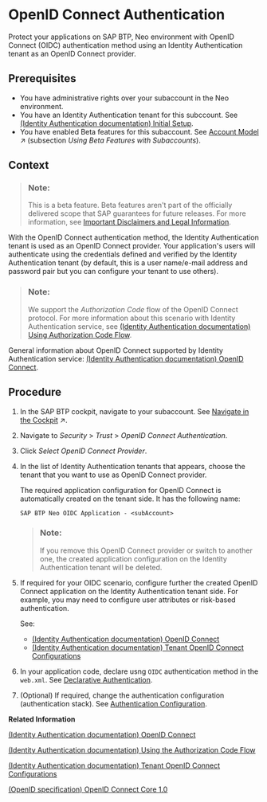 <!-- loio084c6fbf9c984a0292183b41120e7cb4 -->

# OpenID Connect Authentication

Protect your applications on SAP BTP, Neo environment with OpenID Connect \(OIDC\) authentication method using an Identity Authentication tenant as an OpenID Connect provider.



<a name="loio084c6fbf9c984a0292183b41120e7cb4__prereq_cb1_fr2_jzb"/>

## Prerequisites

-   You have administrative rights over your subaccount in the Neo environment.
-   You have an Identity Authentication tenant for this subccount. See [\(Identity Authentication documentation\) Initial Setup](https://help.sap.com/docs/identity-authentication/identity-authentication/initial-setup?version=Cloud).
-   You have enabled Beta features for this subaccount. See [Account Model](https://help.sap.com/viewer/65de2977205c403bbc107264b8eccf4b/Cloud/en-US/8ed4a705efa0431b910056c0acdbf377.html#loio8ed4a705efa0431b910056c0acdbf377 "Learn more about the different types of accounts on SAP BTP and how they relate to each other.") :arrow_upper_right: \(subsection *Using Beta Features with Subaccounts*\).



## Context

> ### Note:  
> This is a beta feature. Beta features aren't part of the officially delivered scope that SAP guarantees for future releases. For more information, see [Important Disclaimers and Legal Information](https://help.sap.com/viewer/disclaimer).

With the OpenID Connect authentication method, the Identity Authentication tenant is used as an OpenID Connect provider. Your application's users will authenticate using the credentials defined and verified by the Identity Authentication tenant \(by default, this is a user name/e-mail address and password pair but you can configure your tenant to use others\).

> ### Note:  
> We support the *Authorization Code* flow of the OpenID Connect protocol. For more information about this scenario with Identity Authentication service, see [\(Identity Authentication documentation\) Using Authorization Code Flow](https://help.sap.com/docs/identity-authentication/identity-authentication/using-authorization-code-flow?version=Cloud).

General information about OpenID Connect supported by Identity Authentication service: [\(Identity Authentication documentation\) OpenID Connect](https://help.sap.com/docs/identity-authentication/identity-authentication/openid-connect?version=Cloud).



## Procedure

1.  In the SAP BTP cockpit, navigate to your subaccount. See [Navigate in the Cockpit](https://help.sap.com/viewer/65de2977205c403bbc107264b8eccf4b/Cloud/en-US/0874895f1f78459f9517da55a11ffebd.html "Learn how to navigate to your global accounts and subaccounts in the SAP BTP cockpit.") :arrow_upper_right:.

2.  Navigate to *Security* \> *Trust* \> *OpenID Connect Authentication*.

3.  Click *Select OpenID Connect Provider*.

4.  In the list of Identity Authentication tenants that appears, choose the tenant that you want to use as OpenID Connect provider.

    The required application configuration for OpenID Connect is automatically created on the tenant side. It has the following name:

    `SAP BTP Neo OIDC Application - <subAccount>`

    > ### Note:  
    > If you remove this OpenID Connect provider or switch to another one, the created application configuration on the Identity Authentication tenant will be deleted.

5.  If required for your OIDC scenario, configure further the created OpenID Connect application on the Identity Authentication tenant side. For example, you may need to configure user attributes or risk-based authentication.

    See:

    -   [\(Identity Authentication documentation\) OpenID Connect](https://help.sap.com/docs/identity-authentication/identity-authentication/openid-connect?version=Cloud)
    -   [\(Identity Authentication documentation\) Tenant OpenID Connect Configurations](https://help.sap.com/docs/identity-authentication/identity-authentication/tenant-openid-connect-configurations?version=Cloud)

6.  In your application code, declare usng `OIDC` authentication method in the `web.xml`. See [Declarative Authentication](authentication-e637f62.md#loioe36c712efa844e8199a9c4bd681cb4e0).

7.  \(Optional\) If required, change the authentication configuration \(authentication stack\). See [Authentication Configuration](authentication-configuration-4a46723.md).


**Related Information**  


[\(Identity Authentication documentation\) OpenID Connect](https://help.sap.com/docs/identity-authentication/identity-authentication/openid-connect?version=Cloud)

[\(Identity Authentication documentation\) Using the Authorization Code Flow](https://help.sap.com/docs/identity-authentication/identity-authentication/using-authorization-code-flow?version=Cloud)

[\(Identity Authentication documentation\) Tenant OpenID Connect Configurations](https://help.sap.com/docs/identity-authentication/identity-authentication/tenant-openid-connect-configurations?version=Cloud)

[\(OpenID specification\) OpenID Connect Core 1.0](https://openid.net/specs/openid-connect-core-1_0.html)

